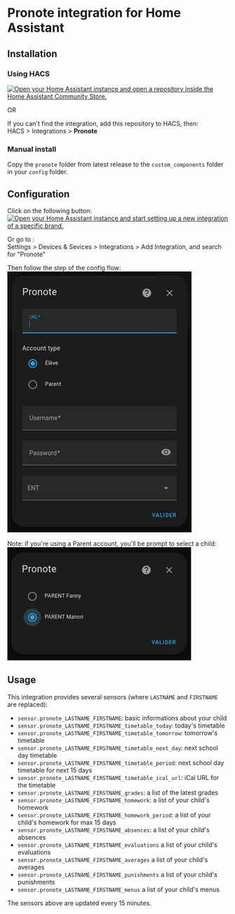 # Pronote integration for Home Assistant

## Installation

### Using HACS

[![Open your Home Assistant instance and open a repository inside the Home Assistant Community Store.](https://my.home-assistant.io/badges/hacs_repository.svg)](https://my.home-assistant.io/redirect/hacs_repository/?owner=delphiki&repository=hass-pronote&category=integration)

OR

If you can't find the integration, add this repository to HACS, then:  
HACS > Integrations > **Pronote**

### Manual install

Copy the `pronote` folder from latest release to the `custom_components` folder in your `config` folder.

## Configuration

Click on the following button:  
[![Open your Home Assistant instance and start setting up a new integration of a specific brand.](https://my.home-assistant.io/badges/brand.svg)](https://my.home-assistant.io/redirect/brand/?brand=pronote)  

Or go to :  
Settings > Devices & Sevices > Integrations > Add Integration, and search for "Pronote"

Then follow the step of the config flow:  
![Pronote config flow](doc/config_flow.png)

Note: if you're using a Parent account, you'll be prompt to select a child:  
![Pronote config flow](doc/config_flow_parent.png)

## Usage

This integration provides several sensors (where `LASTNAME` and `FIRSTNAME` are replaced):
* `sensor.pronote_LASTNAME_FIRSTNAME`: basic informations about your child
* `sensor.pronote_LASTNAME_FIRSTNAME_timetable_today`: today's timetable
* `sensor.pronote_LASTNAME_FIRSTNAME_timetable_tomorrow`: tomorrow's timetable
* `sensor.pronote_LASTNAME_FIRSTNAME_timetable_next_day`: next school day timetable
* `sensor.pronote_LASTNAME_FIRSTNAME_timetable_period`: next school day timetable for next 15 days
* `sensor.pronote_LASTNAME_FIRSTNAME_timetable_ical_url`: iCal URL for the timetable
* `sensor.pronote_LASTNAME_FIRSTNAME_grades`: a list of the latest grades
* `sensor.pronote_LASTNAME_FIRSTNAME_homework`: a list of your child's homework
* `sensor.pronote_LASTNAME_FIRSTNAME_homework_period`: a list of your child's homework for max 15 days
* `sensor.pronote_LASTNAME_FIRSTNAME_absences`: a list of your child's absences
* `sensor.pronote_LASTNAME_FIRSTNAME_evaluations` a list of your child's evaluations
* `sensor.pronote_LASTNAME_FIRSTNAME_averages` a list of your child's averages
* `sensor.pronote_LASTNAME_FIRSTNAME_punishments` a list of your child's punishments
* `sensor.pronote_LASTNAME_FIRSTNAME_menus` a list of your child's menus

The sensors above are updated every 15 minutes.
